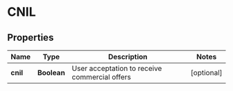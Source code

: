 
# CNIL

## Properties
Name | Type | Description | Notes
------------ | ------------- | ------------- | -------------
**cnil** | **Boolean** | User acceptation to receive commercial offers |  [optional]



